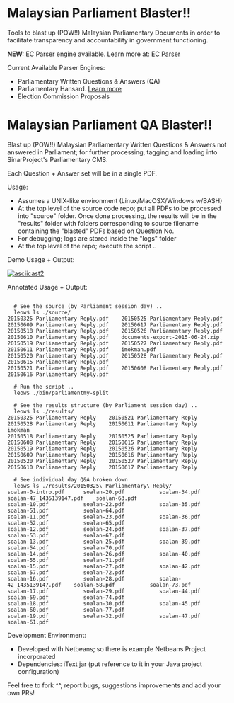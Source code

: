 Malaysian Parliament Blaster!!
==================================
Tools to blast up (POW!!) Malaysian Parliamentary Documents in order to
facilitate transparency and accountability in government functioning.

**NEW:** EC Parser engine available.  Learn more at:
[EC Parser](./iTextBlast/src/org/sinarproject/ecparser/README.md)


Current Available Parser Engines:
- Parliamentary Written Questions & Answers (QA)
- Parliamentary Hansard.  [Learn more](./iTextBlast/src/org/sinarproject/hansardparser/README.md)
- Election Commission Proposals

Malaysian Parliament QA Blaster!!
==================================

Blast up (POW!!) Malaysian Parliamentary Written Questions &amp; Answers
not answered in Parliament; for further processing, tagging and loading
into SinarProject's Parliamentary CMS.

Each Question + Answer set will be in a single PDF.

Usage:
- Assumes a UNIX-like environment (Linux/MacOSX/Windows w/BASH)
- At the top level of the source code repo; put all PDFs to be processed into "source" folder.
  Once done processing, the results will be in the "results" folder with folders corresponding
  to source filename containing the "blasted" PDFs based on Question No.
- For debugging; logs are stored inside the "logs" folder
- At the top level of the repo; execute the script ..

Demo Usage + Output:

[![asciicast2](https://asciinema.org/a/ejts2pcz1h7gq9g0008hv1p8q.png)](https://asciinema.org/a/ejts2pcz1h7gq9g0008hv1p8q)

Annotated Usage + Output:
```

  # See the source (by Parliament session day) ..
  leow$ ls ./source/
20150325 Parliamentary Reply.pdf	20150525 Parliamentary Reply.pdf	20150609 Parliamentary Reply.pdf	20150617 Parliamentary Reply.pdf
20150518 Parliamentary Reply.pdf	20150526 Parliamentary Reply.pdf	20150610 Parliamentary Reply.pdf	documents-export-2015-06-24.zip
20150519 Parliamentary Reply.pdf	20150527 Parliamentary Reply.pdf	20150611 Parliamentary Reply.pdf	imokman.pdf
20150520 Parliamentary Reply.pdf	20150528 Parliamentary Reply.pdf	20150615 Parliamentary Reply.pdf
20150521 Parliamentary Reply.pdf	20150608 Parliamentary Reply.pdf	20150616 Parliamentary Reply.pdf

  # Run the script ..
  leow$ ./bin/parliamentmy-split

  # See the results structure (by Parliament session day) ..
  leow$ ls ./results/
20150325 Parliamentary Reply	20150521 Parliamentary Reply	20150528 Parliamentary Reply	20150611 Parliamentary Reply	imokman
20150518 Parliamentary Reply	20150525 Parliamentary Reply	20150608 Parliamentary Reply	20150615 Parliamentary Reply
20150519 Parliamentary Reply	20150526 Parliamentary Reply	20150609 Parliamentary Reply	20150616 Parliamentary Reply
20150520 Parliamentary Reply	20150527 Parliamentary Reply	20150610 Parliamentary Reply	20150617 Parliamentary Reply

  # See individual day Q&A broken down
  leow$ ls ./results/20150325\ Parliamentary\ Reply/
soalan-0-intro.pdf		soalan-20.pdf			soalan-34.pdf			soalan-47_1435139147.pdf	soalan-63.pdf
soalan-10.pdf			soalan-22.pdf			soalan-35.pdf			soalan-51.pdf			soalan-64.pdf
soalan-11.pdf			soalan-23.pdf			soalan-36.pdf			soalan-52.pdf			soalan-65.pdf
soalan-12.pdf			soalan-24.pdf			soalan-37.pdf			soalan-53.pdf			soalan-67.pdf
soalan-13.pdf			soalan-25.pdf			soalan-39.pdf			soalan-54.pdf			soalan-70.pdf
soalan-14.pdf			soalan-26.pdf			soalan-40.pdf			soalan-55.pdf			soalan-71.pdf
soalan-15.pdf			soalan-27.pdf			soalan-42.pdf			soalan-57.pdf			soalan-72.pdf
soalan-16.pdf			soalan-28.pdf			soalan-42_1435139147.pdf	soalan-58.pdf			soalan-73.pdf
soalan-17.pdf			soalan-29.pdf			soalan-44.pdf			soalan-59.pdf			soalan-74.pdf
soalan-18.pdf			soalan-30.pdf			soalan-45.pdf			soalan-60.pdf			soalan-77.pdf
soalan-19.pdf			soalan-32.pdf			soalan-47.pdf			soalan-61.pdf

```

Development Environment:
- Developed with Netbeans; so there is example Netbeans Project incorporated
- Dependencies: iText jar (put reference to it in your Java project configuration)

Feel free to fork ^^, report bugs, suggestions improvements and add your own PRs!
